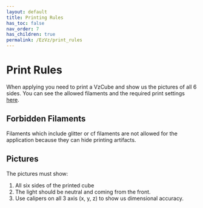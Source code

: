 ```yaml
---
layout: default
title: Printing Rules
has_toc: false
nav_order: 7
has_children: true
permalink: /EzVz/print_rules
---
```


# Print Rules

When applying you need to print a VzCube and show us the pictures of all 6 sides.
You can see the allowed filaments and the required print settings [here](https://docs.vzbot.org/ezvz/filaments).

## Forbidden Filaments

Filaments which include glitter or cf filaments are not allowed for the application because they can hide printing artifacts.

## Pictures

The pictures must show:

1. All six sides of the printed cube
2. The light should be neutral and coming from the front.
3. Use calipers on all 3 axis (x, y, z) to show us dimensional accuracy.